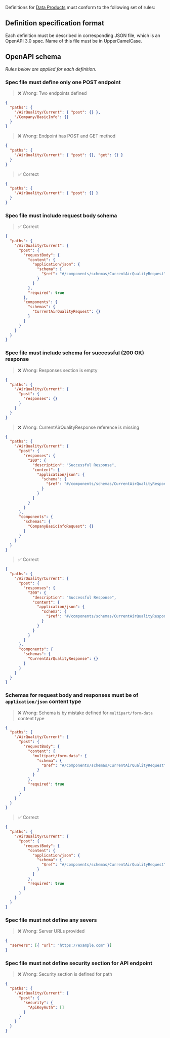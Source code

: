 Definitions for
[Data Products](https://github.com/digitalliving/Sandbox-definitions/tree/master/draft/DataProducts)
must conform to the following set of rules:

## Definition specification format

Each definition must be described in corresponding JSON file, which is an OpenAPI 3.0
spec. Name of this file must be in UpperCamelCase.

## OpenAPI schema

_Rules below are applied for each definition._

### Spec file must define only one POST endpoint

> ❌ Wrong: Two endpoints defined

```json
{
  "paths": {
    "/AirQuality/Current": { "post": {} },
    "/Company/BasicInfo": {}
  }
}
```

> ❌ Wrong: Endpoint has POST and GET method

```json
{
  "paths": {
    "/AirQuality/Current": { "post": {}, "get": {} }
  }
}
```

> ✅ Correct

```json
{
  "paths": {
    "/AirQuality/Current": { "post": {} }
  }
}
```

### Spec file must include request body schema

> ✅ Correct

```json
{
  "paths": {
    "/AirQuality/Current": {
      "post": {
        "requestBody": {
          "content": {
            "application/json": {
              "schema": {
                "$ref": "#/components/schemas/CurrentAirQualityRequest"
              }
            }
          },
          "required": true
        },
        "components": {
          "schemas": {
            "CurrentAirQualityRequest": {}
          }
        }
      }
    }
  }
}
```

### Spec file must include schema for successful (200 OK) response

> ❌ Wrong: Responses section is empty

```json
{
  "paths": {
    "/AirQuality/Current": {
      "post": {
        "responses": {}
      }
    }
  }
}
```

> ❌ Wrong: CurrentAirQualityResponse reference is missing

```json
{
  "paths": {
    "/AirQuality/Current": {
      "post": {
        "responses": {
          "200": {
            "description": "Successful Response",
            "content": {
              "application/json": {
                "schema": {
                  "$ref": "#/components/schemas/CurrentAirQualityResponse"
                }
              }
            }
          }
        }
      },
      "components": {
        "schemas": {
          "CompanyBasicInfoRequest": {}
        }
      }
    }
  }
}
```

> ✅ Correct

```json
{
  "paths": {
    "/AirQuality/Current": {
      "post": {
        "responses": {
          "200": {
            "description": "Successful Response",
            "content": {
              "application/json": {
                "schema": {
                  "$ref": "#/components/schemas/CurrentAirQualityResponse"
                }
              }
            }
          }
        }
      },
      "components": {
        "schemas": {
          "CurrentAirQualityResponse": {}
        }
      }
    }
  }
}
```

### Schemas for request body and responses must be of `application/json` content type

> ❌ Wrong: Schema is by mistake defined for `multipart/form-data` content type

```json
{
  "paths": {
    "/AirQuality/Current": {
      "post": {
        "requestBody": {
          "content": {
            "multipart/form-data": {
              "schema": {
                "$ref": "#/components/schemas/CurrentAirQualityRequest"
              }
            }
          },
          "required": true
        }
      }
    }
  }
}
```

> ✅ Correct

```json
{
  "paths": {
    "/AirQuality/Current": {
      "post": {
        "requestBody": {
          "content": {
            "application/json": {
              "schema": {
                "$ref": "#/components/schemas/CurrentAirQualityRequest"
              }
            }
          },
          "required": true
        }
      }
    }
  }
}
```

### Spec file must not define any severs

> ❌ Wrong: Server URLs provided

```json
{
  "servers": [{ "url": "https://example.com" }]
}
```

### Spec file must not define security section for API endpoint

> ❌ Wrong: Security section is defined for path

```json
{
  "paths": {
    "/AirQuality/Current": {
      "post": {
        "security": {
          "ApiKeyAuth": []
        }
      }
    }
  }
}
```
